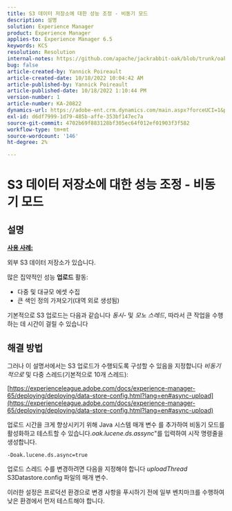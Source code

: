 ```yaml
---
title: S3 데이터 저장소에 대한 성능 조정 - 비동기 모드
description: 설명
solution: Experience Manager
product: Experience Manager
applies-to: Experience Manager 6.5
keywords: KCS
resolution: Resolution
internal-notes: https://github.com/apache/jackrabbit-oak/blob/trunk/oak-blob-plugins/src/main/java/org/apache/jackrabbit/oak/plugins/blob/AbstractSharedCachingDataStore.java#L250
bug: false
article-created-by: Yannick Poireault
article-created-date: 10/18/2022 10:04:42 AM
article-published-by: Yannick Poireault
article-published-date: 10/18/2022 1:10:44 PM
version-number: 1
article-number: KA-20822
dynamics-url: https://adobe-ent.crm.dynamics.com/main.aspx?forceUCI=1&pagetype=entityrecord&etn=knowledgearticle&id=9de13f48-cc4e-ed11-bba1-000d3a31576b
exl-id: d6df7999-1d79-485b-affe-353bf147ec7a
source-git-commit: 4702b69f883128bf305ec64f012ef01903f3f582
workflow-type: tm+mt
source-wordcount: '146'
ht-degree: 2%

---
```


# S3 데이터 저장소에 대한 성능 조정 - 비동기 모드

## 설명


<u><b>사용 사례:</b></u>

외부 S3 데이터 저장소가 있습니다.

많은 집약적인 성능 <b>업로드</b> 활동:

- 다중 및 대규모 에셋 수집
- 큰 색인 정의 가져오기(대역 외로 생성됨)




기본적으로 S3 업로드는 다음과 같습니다 *동시-* 및 *모노 스레드*, 따라서 큰 작업을 수행하는 데 시간이 걸릴 수 있습니다


## 해결 방법


그러나 이 설명서에서는 S3 업로드가 수행되도록 구성할 수 있음을 지정합니다 *비동기적으로* 및 다중 스레드(기본적으로 10개 스레드):

[https://experienceleague.adobe.com/docs/experience-manager-65/deploying/deploying/data-store-config.html?lang=en#async-upload](https://experienceleague.adobe.com/docs/experience-manager-65/deploying/deploying/data-store-config.html?lang=en#async-upload)



업로드 시간을 크게 향상시키기 위해 Java 시스템 매개 변수 를 추가하여 비동기 모드를 활성화하고 테스트할 수 있습니다.*oak.lucene.ds.assync*&quot;를 입력하여 시작 명령줄을 생성합니다.


```
-Doak.lucene.ds.async=true
```


업로드 스레드 수를 변경하려면 다음을 지정해야 합니다 *uploadThread* S3Datastore.config 파일의 매개 변수.



이러한 설정은 프로덕션 환경으로 변경 사항을 푸시하기 전에 일부 벤치마크를 수행하여 낮은 환경에서 먼저 테스트해야 합니다.
